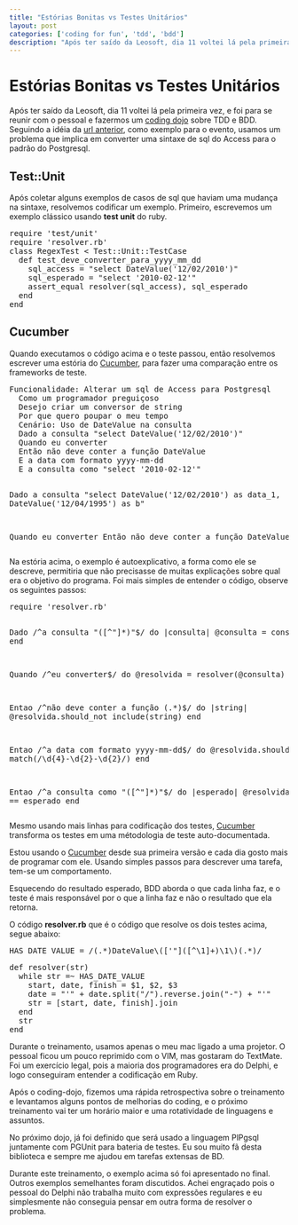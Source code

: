 ```yaml
---
title: "Estórias Bonitas vs Testes Unitários"
layout: post
categories: ['coding for fun', 'tdd', 'bdd']
description: "Após ter saído da Leosoft, dia 11 voltei lá pela primeira vez, e foi para se reunir com o pessoal e fazermos um [coding dojo][coding-dojo] sobre TDD e BDD. S..."
---
```

# Estórias Bonitas vs Testes Unitários

Após ter saído da Leosoft, dia 11 voltei lá pela primeira vez, e foi para se reunir com o pessoal e fazermos um [coding dojo][coding-dojo] sobre TDD e BDD. Seguindo a idéia da [url anterior][coding-dojo], como exemplo para o evento, usamos um problema que implica em converter uma sintaxe de sql do Access para o padrão do Postgresql.

## Test::Unit 

Após coletar alguns exemplos de casos de sql que haviam uma mudança na sintaxe, resolvemos codificar um exemplo. Primeiro, escrevemos um exemplo clássico usando __test unit__ do ruby.

<div><pre class="prettyprint lang-ruby">
require 'test/unit'
require 'resolver.rb'
class RegexTest &lt; Test::Unit::TestCase
  def test_deve_converter_para_yyyy_mm_dd
    sql_access = "select DateValue('12/02/2010')"
    sql_esperado = "select '2010-02-12'"
    assert_equal resolver(sql_access), sql_esperado
  end
end
</pre></div>


## Cucumber 

Quando executamos o código acima e o teste passou, então resolvemos escrever uma estória do [Cucumber][cucumber], para fazer uma comparação entre os frameworks de teste.

<div><pre class="prettyprint">
Funcionalidade: Alterar um sql de Access para Postgresql
  Como um programador preguiçoso
  Desejo criar um conversor de string
  Por que quero poupar o meu tempo
  Cenário: Uso de DateValue na consulta
  Dado a consulta "select DateValue('12/02/2010')"
  Quando eu converter
  Então não deve conter a função DateValue
  E a data com formato yyyy-mm-dd
  E a consulta como "select '2010-02-12'"

  Dado a consulta "select DateValue('12/02/2010') as data_1, 
                          DateValue('12/04/1995') as b"

  Quando eu converter
  Então não deve conter a função DateValue
</pre></div>

Na estória acima, o exemplo é autoexplicativo, a forma como ele se descreve, permitiria que não precisasse de muitas explicações sobre qual era o objetivo do programa. Foi mais simples de entender o código, observe os seguintes passos:

<div><pre class="prettyprint">
require 'resolver.rb'

Dado /^a consulta "([^\"]*)"$/ do |consulta|
  @consulta = consulta
end

Quando /^eu converter$/ do
  @resolvida =  resolver(@consulta)
end

Entao /^não deve conter a função (.*)$/ do |string|
  @resolvida.should_not include(string)
end

Entao /^a data com formato  yyyy\-mm\-dd$/ do
  @resolvida.should match(/\d{4}-\d{2}-\d{2}/)
end

Entao /^a consulta como "([^\"]*)"$/ do |esperado|
  @resolvida.should == esperado 
end
</pre></div>

Mesmo usando mais linhas para codificação dos testes, [Cucumber][cucumber] transforma os testes em uma métodologia de teste auto-documentada.

Estou usando o [Cucumber][cucumber] desde sua primeira versão e cada dia gosto mais de programar com ele. Usando simples passos para descrever uma tarefa, tem-se um comportamento. 

Esquecendo do resultado esperado, BDD aborda o que cada linha faz, e o teste é mais responsável por o que a linha faz e não o resultado que ela retorna.

O código **resolver.rb** que é o código que resolve os dois testes acima, segue abaixo:

<div><pre class="prettyprint">
HAS_DATE_VALUE = /(.*)DateValue\(['"]([^\1]+)\1\)(.*)/
</pre></div>

<div><pre class="prettyprint">
def resolver(str)
  while str =~ HAS_DATE_VALUE
    start, date, finish = $1, $2, $3
    date = "'" + date.split("/").reverse.join("-") + "'"
    str = [start, date, finish].join 
  end
  str
end
</pre></div>
Durante o treinamento, usamos apenas o meu mac ligado a uma projetor. O pessoal ficou um pouco reprimido com o VIM, mas gostaram do TextMate. Foi um exercício legal, pois a maioria dos programadores era do Delphi, e logo conseguiram entender a codificação em Ruby. 

Após o coding-dojo, fizemos uma rápida retrospectiva sobre o treinamento e levantamos alguns pontos de melhorias do coding, e o próximo treinamento vai ter um horário maior e uma rotatividade de linguagens e assuntos. 

No próximo dojo, já foi definido que será usado a linguagem PlPgsql juntamente com PGUnit para bateria de testes. Eu sou muito fã desta biblioteca e sempre me ajudou em tarefas extensas de BD.

Durante este treinamento, o exemplo acima só foi apresentado no final. Outros exemplos semelhantes foram discutidos. Achei engraçado pois o pessoal do Delphi não trabalha muito com expressões regulares e eu simplesmente não conseguia pensar em outra forma de resolver o problema.
 
[coding-dojo]: http://pet.inf.ufsc.br/dojo/o-que-eh-dojo/
[cucumber]: http://cukes.info
